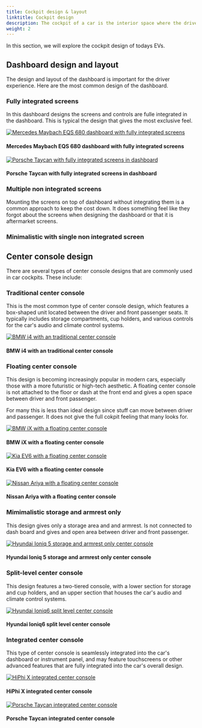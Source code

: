 ```yaml
---
title: Cockpit design & layout
linktitle: Cockpit design
description: The cockpit of a car is the interior space where the driver and passengers interact with the car's functions and features. The cockpit design is an important aspect of the car's overall appeal, performance, comfort, and safety. .
weight: 2
---
```

<!-- markdownlint-disable MD033 -->

In this section, we will explore the cockpit design of todays EVs.

## Dashboard design and layout

The design and layout of the dashboard is important for the driver experience.
Here are the most common design of the dashboard. 

### Fully integrated screens

In this dashboard designs the screens and controls are fulle integrated in the dashboard. This is typical the design that gives the most exclusive feel.

<figur>
    <a href="https://media.evkx.net/multimedia/technology/interior/cockpitdesign/mercedesmaybach680cockpit_1.jpg">
    <img src="https://media.evkx.net/multimedia/technology/interior/cockpitdesign/mercedesmaybach680cockpit_1_st.jpg" alt="Mercedes Maybach EQS 680 dashboard with fully integrated screens" title="Mercedes Maybach EQS 680 dashboard with fully integrated screens">
    </a>
    <figcaption><h4>Mercedes Maybach EQS 680 dashboard with fully integrated screens</h4></figcaption>
</figur>

<figur>
    <a href="https://media.evkx.net/multimedia/technology/interior/cockpitdesign/porschetaycancockpit_2.jpg">
    <img src="https://media.evkx.net/multimedia/technology/interior/cockpitdesign/porschetaycancockpit_2_st.jpg" alt="Porsche Taycan with fully integrated screens in dashboard" title="Porsche Taycan with fully integrated screens in dashboard">
    </a>
    <figcaption><h4>Porsche Taycan with fully integrated screens in dashboard</h4></figcaption>
</figur>

### Multiple non integrated screens

Mounting the screens on top of dashboard without integrating them is a common
approach to keep the cost down. It does something feel like they forgot about
the screens when designing the dashboard or that it is aftermarket screens.

### Minimalistic with single non integrated screen



## Center console design

There are several types of center console designs that are commonly used in car cockpits. These include:

### Traditional center console

This is the most common type of center console design, which features a box-shaped unit located between the driver and front passenger seats. It typically includes storage compartments, cup holders, and various controls for the car's audio and climate control systems.

<figur>
    <a href="https://media.evkx.net/multimedia/technology/interior/cockpitdesign/bmwi4cockpitdesign_1.jpg">
    <img src="https://media.evkx.net/multimedia/technology/interior/cockpitdesign/bmwi4cockpitdesign_1_st.jpg" alt="BMW i4 with an traditional center console" title="BMW i4 with an traditional center console">
    </a>
    <figcaption><h4>BMW i4 with an traditional center console</h4></figcaption>
</figur>

### Floating center console

This design is becoming increasingly popular in modern cars, especially those with a more futuristic or high-tech aesthetic. A floating center console is not attached to the floor or dash at the front end and gives a open space between driver and front passenger.

For many this is less than ideal design since stuff can move between driver and passenger. It does not give the full cokpit feeling that many looks for.


<figur>
    <a href="https://media.evkx.net/multimedia/technology/interior/cockpitdesign/bmwixcockpitdesign_1.jpg">
    <img src="https://media.evkx.net/multimedia/technology/interior/cockpitdesign/bmwixcockpitdesign_1_st.jpg" alt="BMW iX with a floating center console" title="BMW iX with a floating center console">
    </a>
    <figcaption><h4>BMW iX with a floating center console</h4></figcaption>
</figur>

<figur>
    <a href="https://media.evkx.net/multimedia/technology/interior/cockpitdesign/kieev6cockpit_1.jpg">
    <img src="https://media.evkx.net/multimedia/technology/interior/cockpitdesign/kieev6cockpit_1_st.jpg" alt="Kia EV6 with a floating center console" title="Kia EV6 with a floating center console">
    </a>
    <figcaption><h4>Kia EV6 with a floating center console</h4></figcaption>
</figur>

<figur>
    <a href="https://media.evkx.net/multimedia/technology/interior/cockpitdesign/nissanaryacockpit_1_st.jpg">
    <img src="https://media.evkx.net/multimedia/technology/interior/cockpitdesign/nissanaryacockpit_1_st.jpg" alt="Nissan Ariya with a floating center console" title="Nissan Ariya with a floating center console">
    </a>
    <figcaption><h4>Nissan Ariya with a floating center console</h4></figcaption>
</figur>

### Mimimalistic storage and armrest only

This design gives only a storage area and and armrest. Is not connected to dash board and gives and open area between driver and front passenger.

<figur>
    <a href="https://media.evkx.net/multimedia/technology/interior/cockpitdesign/hyundai-ioniq-5-interior.jpg">
    <img src="https://media.evkx.net/multimedia/technology/interior/cockpitdesign/hyundai-ioniq-5-interior_st.jpg" alt="Hyundai Ioniq 5 storage and armrest only center console" title="Hyundai Ioniq 5 storage and armrest only center console">
    </a>
    <figcaption><h4>Hyundai Ioniq 5 storage and armrest only center console</h4></figcaption>
</figur>

### Split-level center console

This design features a two-tiered console, with a lower section for storage and cup holders, and an upper section that houses the car's audio and climate control systems.

<figur>
    <a href="https://media.evkx.net/multimedia/technology/interior/cockpitdesign/hyundaiioniq6cockpit_1.jpg">
    <img src="https://media.evkx.net/multimedia/technology/interior/cockpitdesign/hyundaiioniq6cockpit_1_st.jpg" alt="Hyundai Ioniq6 split level center console" title="Hyundai Ioniq6 split level center console">
    </a>
    <figcaption><h4>Hyundai Ioniq6 split level center console</h4></figcaption>
</figur>

### Integrated center console

This type of center console is seamlessly integrated into the car's dashboard or instrument panel, and may feature touchscreens or other advanced features that are fully integrated into the car's overall design.

<figur>
    <a href="https://media.evkx.net/multimedia/technology/interior/cockpitdesign/hiphixcockpit_1.jpg">
    <img src="https://media.evkx.net/multimedia/technology/interior/cockpitdesign/hiphixcockpit_1_st.jpg" alt="HiPhi X integrated center console" title="HiPhi X integrated center console">
    </a>
    <figcaption><h4>HiPhi X integrated center console</h4></figcaption>
</figur>


<figur>
    <a href="https://media.evkx.net/multimedia/technology/interior/cockpitdesign/porschetaycancockpit_1.jpg">
    <img src="https://media.evkx.net/multimedia/technology/interior/cockpitdesign/porschetaycancockpit_1_st.jpg" alt="Porsche Taycan integrated center console" title="Porsche Taycan integrated center console">
    </a>
    <figcaption><h4>Porsche Taycan integrated center console</h4></figcaption>
</figur>